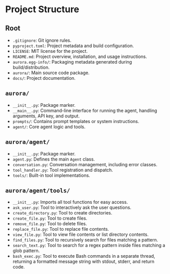 # Project Structure

## Root
- `.gitignore`: Git ignore rules.
- `pyproject.toml`: Project metadata and build configuration.
- `LICENSE`: MIT license for the project.
- `README.md`: Project overview, installation, and usage instructions.
- `aurora.egg-info/`: Packaging metadata generated during build/distribution.
- `aurora/`: Main source code package.
- `docs/`: Project documentation.

## `aurora/`
- `__init__.py`: Package marker.
- `__main__.py`: Command-line interface for running the agent, handling arguments, API key, and output.
- `prompts/`: Contains prompt templates or system instructions.
- `agent/`: Core agent logic and tools.

## `aurora/agent/`
- `__init__.py`: Package marker.
- `agent.py`: Defines the main `Agent` class.
- `conversation.py`: Conversation management, including error classes.
- `tool_handler.py`: Tool registration and dispatch.
- `tools/`: Built-in tool implementations.

## `aurora/agent/tools/`
- `__init__.py`: Imports all tool functions for easy access.
- `ask_user.py`: Tool to interactively ask the user questions.
- `create_directory.py`: Tool to create directories.
- `create_file.py`: Tool to create files.
- `remove_file.py`: Tool to delete files.
- `replace_file.py`: Tool to replace file contents.
- `view_file.py`: Tool to view file contents or list directory contents.
- `find_files.py`: Tool to recursively search for files matching a pattern.
- `search_text.py`: Tool to search for a regex pattern inside files matching a glob pattern.
- `bash_exec.py`: Tool to execute Bash commands in a separate thread, returning a formatted message string with stdout, stderr, and return code.
